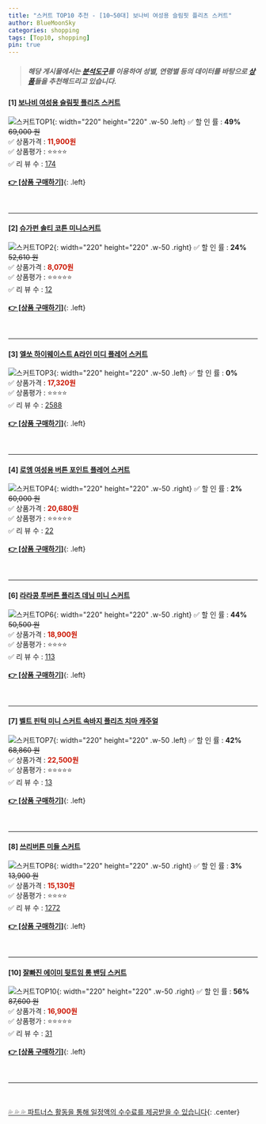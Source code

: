 ```yaml
---
title: "스커트 TOP10 추천 - [10~50대] 보나비 여성용 슬림핏 플리츠 스커트"
author: BlueMoonSky
categories: shopping
tags: [Top10, shopping]
pin: true
---
```


> ##### 해당 게시물에서는 [**분석도구**](https://itemscout.io/)를 이용하여 **성별**, **연령별** 등의 데이터를 바탕으로 [**상품**](https://link.coupang.com/a/baae76)들을 추천해드리고 있습니다.

#### [1] [보나비 여성용 슬림핏 플리츠 스커트](https://link.coupang.com/re/AFFSDP?lptag=AF5964186&subid=bluemoonsky6999&pageKey=7143434492&traceid=V0-153&itemId=17970713222&vendorItemId=85127949694)
![스커트TOP1](https://thumbnail10.coupangcdn.com/thumbnails/remote/230x230ex/image/rs_quotation_api/5cklrv5r/582582be3808488983ba720ba8e10d69.jpg){: width="220" height="220" .w-50 .left}
✅ 할 인 률 : **49%** ~~<del class="base-price"> 69,000  </del>원~~<br>
✅ 상품가격 : <span style="color:#cb1400"> **11,900원** </span><br>
✅ 상품평가 : ⭐⭐⭐⭐<br>
✅ 리 뷰 수 : [174](https://link.coupang.com/re/AFFSDP?lptag=AF5964186&subid=bluemoonsky6999&pageKey=7143434492&traceid=V0-153&itemId=17970713222&vendorItemId=85127949694)<br>
<br>
[**👉  [상품 구매하기]**](https://link.coupang.com/re/AFFSDP?lptag=AF5964186&subid=bluemoonsky6999&pageKey=7143434492&traceid=V0-153&itemId=17970713222&vendorItemId=85127949694){: .left}
<br>
<br>
<br>

***

#### [2] [슈가펀 솔티 코튼 미니스커트](https://link.coupang.com/re/AFFSDP?lptag=AF5964186&subid=bluemoonsky6999&pageKey=6107864153&traceid=V0-153&itemId=11491888348&vendorItemId=78987675499)
![스커트TOP2](https://thumbnail9.coupangcdn.com/thumbnails/remote/230x230ex/image/rs_quotation_api/pq6zzpzt/050f1750d853446e81602c078b1bf09d.jpg){: width="220" height="220" .w-50 .right}
✅ 할 인 률 : **24%** ~~<del class="base-price"> 52,610  </del>원~~<br>
✅ 상품가격 : <span style="color:#cb1400"> **8,070원** </span><br>
✅ 상품평가 : ⭐⭐⭐⭐⭐<br>
✅ 리 뷰 수 : [12](https://link.coupang.com/re/AFFSDP?lptag=AF5964186&subid=bluemoonsky6999&pageKey=6107864153&traceid=V0-153&itemId=11491888348&vendorItemId=78987675499)<br>
<br>
[**👉  [상품 구매하기]**](https://link.coupang.com/re/AFFSDP?lptag=AF5964186&subid=bluemoonsky6999&pageKey=6107864153&traceid=V0-153&itemId=11491888348&vendorItemId=78987675499){: .left}
<br>
<br>
<br>

***

#### [3] [엘쏘 하이웨이스트 A라인 미디 플레어 스커트](https://link.coupang.com/re/AFFSDP?lptag=AF5964186&subid=bluemoonsky6999&pageKey=7427672678&traceid=V0-153&itemId=19283961992&vendorItemId=86398878472)
![스커트TOP3](https://thumbnail6.coupangcdn.com/thumbnails/remote/230x230ex/image/rs_quotation_api/bl3xxwk1/1cd574e8a1da406eb21a07b043505bfb.jpg){: width="220" height="220" .w-50 .left}
✅ 할 인 률 : **0%** <br>
✅ 상품가격 : <span style="color:#cb1400"> **17,320원** </span><br>
✅ 상품평가 : ⭐⭐⭐⭐<br>
✅ 리 뷰 수 : [2588](https://link.coupang.com/re/AFFSDP?lptag=AF5964186&subid=bluemoonsky6999&pageKey=7427672678&traceid=V0-153&itemId=19283961992&vendorItemId=86398878472)<br>
<br>
[**👉  [상품 구매하기]**](https://link.coupang.com/re/AFFSDP?lptag=AF5964186&subid=bluemoonsky6999&pageKey=7427672678&traceid=V0-153&itemId=19283961992&vendorItemId=86398878472){: .left}
<br>
<br>
<br>

***

#### [4] [로엠 여성용 버튼 포인트 플레어 스커트](https://link.coupang.com/re/AFFSDP?lptag=AF5964186&subid=bluemoonsky6999&pageKey=6453146602&traceid=V0-153&itemId=14016911032&vendorItemId=81265455921)
![스커트TOP4](https://thumbnail8.coupangcdn.com/thumbnails/remote/230x230ex/image/rs_quotation_api/xvkxkwm6/88770e426cfb441cbd1d5ad78bf96eab.jpg){: width="220" height="220" .w-50 .right}
✅ 할 인 률 : **2%** ~~<del class="base-price"> 60,000  </del>원~~<br>
✅ 상품가격 : <span style="color:#cb1400"> **20,680원** </span><br>
✅ 상품평가 : ⭐⭐⭐⭐⭐<br>
✅ 리 뷰 수 : [22](https://link.coupang.com/re/AFFSDP?lptag=AF5964186&subid=bluemoonsky6999&pageKey=6453146602&traceid=V0-153&itemId=14016911032&vendorItemId=81265455921)<br>
<br>
[**👉  [상품 구매하기]**](https://link.coupang.com/re/AFFSDP?lptag=AF5964186&subid=bluemoonsky6999&pageKey=6453146602&traceid=V0-153&itemId=14016911032&vendorItemId=81265455921){: .left}
<br>
<br>
<br>

***

#### [6] [라라콩 투버튼 플리츠 데님 미니 스커트](https://link.coupang.com/re/AFFSDP?lptag=AF5964186&subid=bluemoonsky6999&pageKey=7110034691&traceid=V0-153&itemId=17771801507&vendorItemId=84935987538)
![스커트TOP6](https://thumbnail8.coupangcdn.com/thumbnails/remote/230x230ex/image/vendor_inventory/8262/9684f93bee6b2889f60f8e6b52acaa95cb38801203802aef3e6d24ca4825.jpg){: width="220" height="220" .w-50 .right}
✅ 할 인 률 : **44%** ~~<del class="base-price"> 50,500  </del>원~~<br>
✅ 상품가격 : <span style="color:#cb1400"> **18,900원** </span><br>
✅ 상품평가 : ⭐⭐⭐⭐<br>
✅ 리 뷰 수 : [113](https://link.coupang.com/re/AFFSDP?lptag=AF5964186&subid=bluemoonsky6999&pageKey=7110034691&traceid=V0-153&itemId=17771801507&vendorItemId=84935987538)<br>
<br>
[**👉  [상품 구매하기]**](https://link.coupang.com/re/AFFSDP?lptag=AF5964186&subid=bluemoonsky6999&pageKey=7110034691&traceid=V0-153&itemId=17771801507&vendorItemId=84935987538){: .left}
<br>
<br>
<br>

***

#### [7] [벨트 핀턱 미니 스커트 속바지 플리츠 치마 캐주얼](https://link.coupang.com/re/AFFSDP?lptag=AF5964186&subid=bluemoonsky6999&pageKey=7213505518&traceid=V0-153&itemId=18261581567&vendorItemId=85408695268)
![스커트TOP7](https://thumbnail8.coupangcdn.com/thumbnails/remote/230x230ex/image/vendor_inventory/504a/c5be2a4397878c4b05e779291a0c8a2a6c4e44db717be04c868495133c37.jpg){: width="220" height="220" .w-50 .left}
✅ 할 인 률 : **42%** ~~<del class="base-price"> 68,860  </del>원~~<br>
✅ 상품가격 : <span style="color:#cb1400"> **22,500원** </span><br>
✅ 상품평가 : ⭐⭐⭐⭐⭐<br>
✅ 리 뷰 수 : [13](https://link.coupang.com/re/AFFSDP?lptag=AF5964186&subid=bluemoonsky6999&pageKey=7213505518&traceid=V0-153&itemId=18261581567&vendorItemId=85408695268)<br>
<br>
[**👉  [상품 구매하기]**](https://link.coupang.com/re/AFFSDP?lptag=AF5964186&subid=bluemoonsky6999&pageKey=7213505518&traceid=V0-153&itemId=18261581567&vendorItemId=85408695268){: .left}
<br>
<br>
<br>

***

#### [8] [쓰리버튼 미들 스커트](https://link.coupang.com/re/AFFSDP?lptag=AF5964186&subid=bluemoonsky6999&pageKey=6163568360&traceid=V0-153&itemId=11978523318&vendorItemId=79251021382)
![스커트TOP8](https://thumbnail6.coupangcdn.com/thumbnails/remote/230x230ex/image/rs_quotation_api/lg4fpc5a/819e272ebb1e47048dcb89464eeaac71.jpg){: width="220" height="220" .w-50 .right}
✅ 할 인 률 : **3%** ~~<del class="base-price"> 13,900  </del>원~~<br>
✅ 상품가격 : <span style="color:#cb1400"> **15,130원** </span><br>
✅ 상품평가 : ⭐⭐⭐⭐<br>
✅ 리 뷰 수 : [1272](https://link.coupang.com/re/AFFSDP?lptag=AF5964186&subid=bluemoonsky6999&pageKey=6163568360&traceid=V0-153&itemId=11978523318&vendorItemId=79251021382)<br>
<br>
[**👉  [상품 구매하기]**](https://link.coupang.com/re/AFFSDP?lptag=AF5964186&subid=bluemoonsky6999&pageKey=6163568360&traceid=V0-153&itemId=11978523318&vendorItemId=79251021382){: .left}
<br>
<br>
<br>

***

#### [10] [잘빠진 에이미 뒷트임 롱 밴딩 스커트](https://link.coupang.com/re/AFFSDP?lptag=AF5964186&subid=bluemoonsky6999&pageKey=5239699018&traceid=V0-153&itemId=7397307568&vendorItemId=74688362247)
![스커트TOP10](https://thumbnail9.coupangcdn.com/thumbnails/remote/230x230ex/image/retail/images/2504661426690948-33fc53f0-737b-4bc9-bd38-4bd16cb584a1.png){: width="220" height="220" .w-50 .right}
✅ 할 인 률 : **56%** ~~<del class="base-price"> 87,600  </del>원~~<br>
✅ 상품가격 : <span style="color:#cb1400"> **16,900원** </span><br>
✅ 상품평가 : ⭐⭐⭐⭐⭐<br>
✅ 리 뷰 수 : [31](https://link.coupang.com/re/AFFSDP?lptag=AF5964186&subid=bluemoonsky6999&pageKey=5239699018&traceid=V0-153&itemId=7397307568&vendorItemId=74688362247)<br>
<br>
[**👉  [상품 구매하기]**](https://link.coupang.com/re/AFFSDP?lptag=AF5964186&subid=bluemoonsky6999&pageKey=5239699018&traceid=V0-153&itemId=7397307568&vendorItemId=74688362247){: .left}
<br>
<br>
<br>

***
<br><br>[💦 💦 💦 파트너스 활동을 통해 일정액의 수수료를 제공받을 수 있습니다](https://link.coupang.com/a/baae76){: .center}